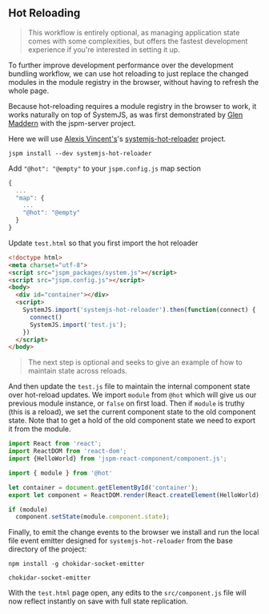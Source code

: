 ## Hot Reloading

> This workflow is entirely optional, as managing application state comes with some complexities, but offers the fastest development experience if you're interested in setting it up.

To further improve development performance over the development bundling workflow, we can use hot reloading to just replace the changed modules in the module registry in the browser,
without having to refresh the whole page.

Because hot-reloading requires a module registry in the browser to work, it works naturally on top of SystemJS,
as was first demonstrated by [Glen Maddern](https://twitter.com/glenmaddern) with the jspm-server project.

Here we will use [Alexis Vincent's](https://github.com/alexisvincent)'s [systemjs-hot-reloader](https://github.com/alexisvincent/systemjs-hot-reloader) project.

```
jspm install --dev systemjs-hot-reloader
```

Add `"@hot": "@empty"` to your `jspm.config.js` map section
```js
{
  ...
  "map": {
    ...
    "@hot": "@empty"
  }
}
```

Update `test.html` so that you first import the hot reloader
```html
<!doctype html>
<meta charset="utf-8">
<script src="jspm_packages/system.js"></script>
<script src="jspm.config.js"></script>
<body>
  <div id="container"></div>
  <script>
    SystemJS.import('systemjs-hot-reloader').then(function(connect) {
      connect()
      SystemJS.import('test.js');
    })
  </script>
</body>
```

> The next step is optional and seeks to give an example of how to maintain state across reloads.

And then update the `test.js` file to maintain the internal component state over hot-reload updates. We import `module`
from `@hot` which will give us our previous module instance,
or `false` on first load. Then if `module` is truthy (this is a
reload), we set the current component state to the old component state. Note that to get a hold of the old component state we need to export it from the module.

```javascript
import React from 'react';
import ReactDOM from 'react-dom';
import {HelloWorld} from 'jspm-react-component/component.js';

import { module } from '@hot'

let container = document.getElementById('container');
export let component = ReactDOM.render(React.createElement(HelloWorld), container);

if (module)
  component.setState(module.component.state);
```

Finally, to emit the change events to the browser we install and run the local file event
emitter designed for `systemjs-hot-reloader` from the base directory of the project:

```
npm install -g chokidar-socket-emitter

chokidar-socket-emitter
```

With the `test.html` page open, any edits to the `src/component.js` file will now reflect instantly on save with full
state replication.
